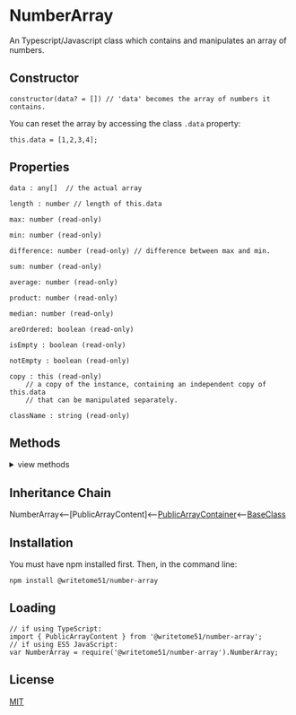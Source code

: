 # NumberArray

An Typescript/Javascript class which contains and manipulates an array of numbers.

## Constructor
```
constructor(data? = []) // 'data' becomes the array of numbers it contains.
```

You can reset the array by accessing the class `.data` property:
```
this.data = [1,2,3,4];
```  

## Properties
```
data : any[]  // the actual array

length : number // length of this.data

max: number (read-only)

min: number (read-only)

difference: number (read-only) // difference between max and min.

sum: number (read-only)

average: number (read-only)

product: number (read-only)

median: number (read-only)

areOrdered: boolean (read-only)

isEmpty : boolean (read-only)

notEmpty : boolean (read-only)

copy : this (read-only)
    // a copy of the instance, containing an independent copy of this.data 
    // that can be manipulated separately.

className : string (read-only)
```

## Methods
<details>
<summary>view methods</summary>


NOTICE:  For all the methods below, any parameter called `value` cannot be an object,   
and any parameter called `values` cannot contain an object.   
This does not include arrays. Arrays are OK, as long as they don't contain objects.

```
allInRange(range: [min, max]): boolean

order(): void

shuffle(): void

asString(glue = ', '): string
    // Does same thing as Array.join()

has(value): boolean
    // returns true if this.data contains `value`.

hasAll(values): boolean
    // returns true if this.data contains every value in `values`.

hasAny(values): boolean
    // returns true if this.data contains at least 1 value in `values`.

hasAdjacent(values): boolean
    // returns true if this.data contains exact sequence of `values`.
    // Example: if this.data is [10,1,2,3,11], then this.hasAdjacent([1,2,3]) 
    // returns true.

startsWith(values): boolean
    // returns true if this.data starts with exact sequence of `values`.
    // always returns false if `values` contains object.

endsWith(values): boolean
    // returns true if this.data ends with exact sequence of `values`.
    // always returns false if `values` contains object.

matches(values): boolean
    // returns true if this.data matches `values` exactly.
    
firstIndexOf(value): number
    // returns index of first instance of `value` found in this.data
    
lastIndexOf(value): number
    // returns index of last instance of `value` found in this.data
    
indexesOf(value): number[]
    // returns indexes of every instance of `value` found in this.data
```

For the next 3 methods:  
`testFunction` is a callback with same signature as callback passed to  
`Array.filter()` :  
`testFunction(item, index?, theArray?): boolean`  
If `item` passes a test, `testFunction` returns true.

```
allPass(testFunction): boolean
    // returns true if all items pass test.

anyPass(testFunction): boolean
    // returns true if at least 1 item passes.

indexesThatPass(testFunction): number[]
    // returns indexes of items that pass test.
``` 
The methods below are not important to know about in order to use this  
class.  They're inherited from [BaseClass](https://github.com/writetome51/typescript-base-class#baseclass) .
``` 
protected   _createGetterAndOrSetterForEach(
                  propertyNames: string[],
                  configuration: IGetterSetterConfiguration
            ) : void
     /*********************
     Use this method when you have a bunch of properties that need getter and/or 
     setter functions that all do the same thing. You pass in an array of string 
     names of those properties, and the method attaches the same getter and/or 
     setter function to each property.
     IGetterSetterConfiguration is this object:
     {
         get_setterFunction?: (
             propertyName: string, index?: number, propertyNames?: string[]
         ) => Function,
             // get_setterFunction takes the property name as first argument and 
             // returns the setter function.  The setter function must take one 
             // parameter and return void.
     
         get_getterFunction?: (
             propertyName: string, index?: number, propertyNames?: string[]
         ) => Function
             // get_getterFunction takes the property name as first argument and 
             // returns the getter function.  The getter function must return something.
     }
     *********************/ 
   
   
protected   _returnThis_after(voidExpression: any) : this
    // voidExpression is executed, then function returns this.
    // Even if voidExpression returns something, the returned data isn't used.

protected   _runMethod_and_returnThis(
    callingObject, 
    method: Function, 
    methodArgs: any[], 
    additionalAction?: Function // takes the result returned by method as an argument.
) : this
```
</details>


## Inheritance Chain

NumberArray<--[PublicArrayContent]<--[PublicArrayContainer](https://github.com/writetome51/public-array-container#publicarraycontainer)<--[BaseClass](https://github.com/writetome51/typescript-base-class#baseclass)

## Installation

You must have npm installed first. Then, in the command line:

    npm install @writetome51/number-array

## Loading
```
// if using TypeScript:
import { PublicArrayContent } from '@writetome51/number-array';
// if using ES5 JavaScript:
var NumberArray = require('@writetome51/number-array').NumberArray;
```


## License
[MIT](https://choosealicense.com/licenses/mit/)

